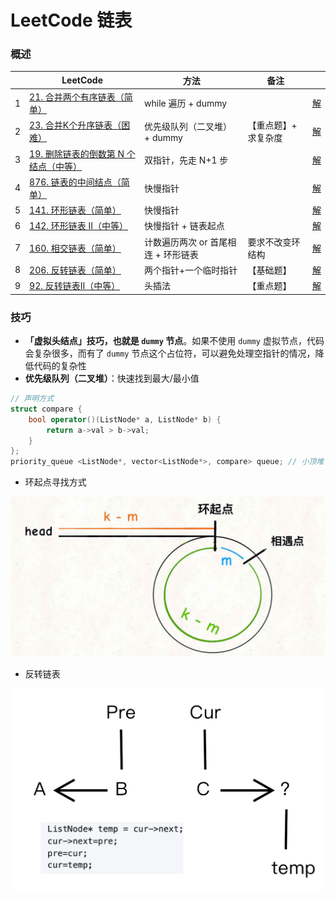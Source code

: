 # LeetCode 链表

### 概述

|      | LeetCode                                                     | 方法                                | 备注                 |                                                              |
| ---- | ------------------------------------------------------------ | ----------------------------------- | -------------------- | ------------------------------------------------------------ |
| 1    | [21. 合并两个有序链表（简单）](https://leetcode-cn.com/problems/merge-two-sorted-lists/) | while 遍历 + dummy                  |                      | [解](https://github.com/RickeyBoy/LeetCodeGists/blob/master/code/21MergeTwoSortedLists.md) |
| 2    | [23. 合并K个升序链表（困难）](https://leetcode-cn.com/problems/merge-k-sorted-lists/) | 优先级队列（二叉堆） + dummy        | 【重点题】+ 求复杂度 | [解](https://github.com/RickeyBoy/LeetCodeGists/blob/master/code/23MergekSortedLists.md) |
| 3    | [19. 删除链表的倒数第 N 个结点（中等）](https://leetcode-cn.com/problems/remove-nth-node-from-end-of-list/) | 双指针，先走 N+1 步                 |                      | [解](https://github.com/RickeyBoy/LeetCodeGists/blob/master/code/19RemoveNthNodeFromEndofList.md) |
| 4    | [876. 链表的中间结点（简单）](https://leetcode-cn.com/problems/middle-of-the-linked-list/) | 快慢指针                            |                      | [解](https://github.com/RickeyBoy/LeetCodeGists/blob/master/code/876MiddleoftheLinkedList.md) |
| 5    | [141. 环形链表（简单）](https://leetcode-cn.com/problems/linked-list-cycle/) | 快慢指针                            |                      | [解](https://github.com/RickeyBoy/LeetCodeGists/blob/master/code/141LinkedListCycle.md) |
| 6    | [142. 环形链表 II（中等）](https://leetcode-cn.com/problems/linked-list-cycle-ii/) | 快慢指针 + 链表起点                 |                      | [解](https://github.com/RickeyBoy/LeetCodeGists/blob/master/code/142LinkedListCycleII.md) |
| 7    | [160. 相交链表（简单）](https://leetcode-cn.com/problems/intersection-of-two-linked-lists/) | 计数遍历两次 or 首尾相连 + 环形链表 | 要求不改变环结构     | [解](https://github.com/RickeyBoy/LeetCodeGists/blob/master/code/160IntersectionofTwoLinkedLists.md) |
| 8    | [206. 反转链表（简单）](https://leetcode-cn.com/problems/reverse-linked-list/) | 两个指针+一个临时指针               | 【基础题】           | [解](https://github.com/RickeyBoy/LeetCodeGists/blob/master/code/206ReverseLinkedList.md) |
| 9    | [92. 反转链表II（中等）](https://leetcode-cn.com/problems/reverse-linked-list-ii/) | 头插法                              | 【重点题】           | [解](https://github.com/RickeyBoy/LeetCodeGists/blob/master/code/92ReverseLinkedListII.md) |

### 技巧

- **「虚拟头结点」技巧，也就是 `dummy` 节点**。如果不使用 `dummy` 虚拟节点，代码会复杂很多，而有了 `dummy` 节点这个占位符，可以避免处理空指针的情况，降低代码的复杂性
- **优先级队列（二叉堆）**：快速找到最大/最小值

```cpp
// 声明方式
struct compare {
	bool operator()(ListNode* a, ListNode* b) {
		return a->val > b->val;
	}
};
priority_queue <ListNode*, vector<ListNode*>, compare> queue; // 小顶堆
```

- 环起点寻找方式

![rickey_4909](https://github.com/RickeyBoy/LeetCodeGists/blob/master/images/rickey_4909.png?raw=true)

- 反转链表

![rickey_4923](https://github.com/RickeyBoy/LeetCodeGists/blob/master/images/rickey_4923.png?raw=true)

